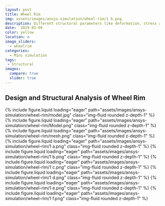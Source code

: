 ```yaml
---
layout: post
title: Wheel Rim
img: assets/images/ansys-simulation/wheel-rim/1 b.png
description: Different structural parameters like deformation, stress and strain was observed during the structural simulation of the wheel rim.
date:  2019-03-09
color: yellow
location: n
image_sliders:
  - wheelrim
categories:
  - Mini simulation
tags:
 - Structural
images:
  compare: true
  slider: true
---
```


## Design and Structural Analysis of Wheel Rim

<swiper-container keyboard="true" navigation="true" pagination="true" pagination-clickable="true" pagination-dynamic-bullets="true" rewind="true">
    <swiper-slide>{% include figure.liquid loading="eager" path="assets/images/ansys-simulation/wheel-rim/model.jpg" class="img-fluid rounded z-depth-1" %}</swiper-slide>
    <swiper-slide>{% include figure.liquid loading="eager" path="assets/images/ansys-simulation/wheel-rim/Model.png" class="img-fluid rounded z-depth-1" %}</swiper-slide>
    <swiper-slide>{% include figure.liquid loading="eager" path="assets/images/ansys-simulation/wheel-rim/mesh.png" class="img-fluid rounded z-depth-1" %}</swiper-slide>
    <swiper-slide>{% include figure.liquid loading="eager" path="assets/images/ansys-simulation/wheel-rim/1 a.png" class="img-fluid rounded z-depth-1" %}</swiper-slide>
    <swiper-slide>{% include figure.liquid loading="eager" path="assets/images/ansys-simulation/wheel-rim/1 b.png" class="img-fluid rounded z-depth-1" %}</swiper-slide>
    <swiper-slide>{% include figure.liquid loading="eager" path="assets/images/ansys-simulation/wheel-rim/1 c.png" class="img-fluid rounded z-depth-1" %}</swiper-slide>
    <swiper-slide>{% include figure.liquid loading="eager" path="assets/images/ansys-simulation/wheel-rim/1 d.png" class="img-fluid rounded z-depth-1" %}</swiper-slide>
    <swiper-slide>{% include figure.liquid loading="eager" path="assets/images/ansys-simulation/wheel-rim/1 e.png" class="img-fluid rounded z-depth-1" %}</swiper-slide>
    <swiper-slide>{% include figure.liquid loading="eager" path="assets/images/ansys-simulation/wheel-rim/1 f.png" class="img-fluid rounded z-depth-1" %}</swiper-slide>
</swiper-container>